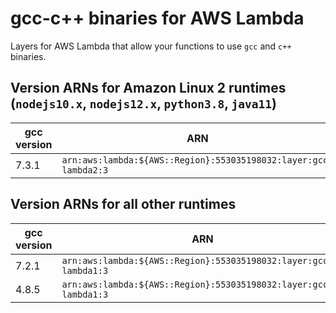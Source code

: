# gcc-c++ binaries for AWS Lambda

Layers for AWS Lambda that allow your functions to use `gcc` and `c++` binaries.

## Version ARNs for Amazon Linux 2 runtimes (`nodejs10.x`, `nodejs12.x`, `python3.8`, `java11`)

| gcc version | ARN |
| --- | --- |
| 7.3.1 | `arn:aws:lambda:${AWS::Region}:553035198032:layer:gcc-lambda2:3` |

## Version ARNs for all other runtimes

| gcc version | ARN |
| --- | --- |
| 7.2.1 | `arn:aws:lambda:${AWS::Region}:553035198032:layer:gcc72-lambda1:3` |
| 4.8.5 | `arn:aws:lambda:${AWS::Region}:553035198032:layer:gcc48-lambda1:3` |
